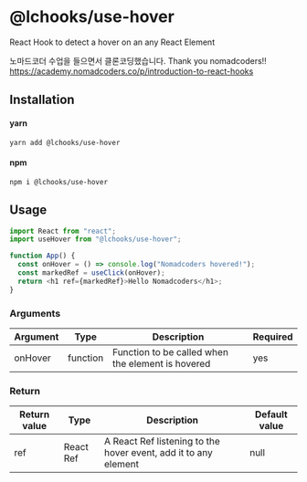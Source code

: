 # @lchooks/use-hover

React Hook to detect a hover on an any React Element

노마드코더 수업을 들으면서 클론코딩했습니다.
Thank you nomadcoders!!
https://academy.nomadcoders.co/p/introduction-to-react-hooks

## Installation

#### yarn

`yarn add @lchooks/use-hover`

#### npm

`npm i @lchooks/use-hover`

## Usage

```js
import React from "react";
import useHover from "@lchooks/use-hover";

function App() {
  const onHover = () => console.log("Nomadcoders hovered!");
  const markedRef = useClick(onHover);
  return <h1 ref={markedRef}>Hello Nomadcoders</h1>;
}
```

### Arguments

| Argument | Type     | Description                                       | Required |
| -------- | -------- | ------------------------------------------------- | -------- |
| onHover  | function | Function to be called when the element is hovered | yes      |

### Return

| Return value | Type      | Description                                                     | Default value |
| ------------ | --------- | --------------------------------------------------------------- | ------------- |
| ref          | React Ref | A React Ref listening to the hover event, add it to any element | null          |